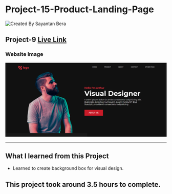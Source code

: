 # Project-15-Product-Landing-Page

![Created By Sayantan Bera](https://img.shields.io/badge/Created%20By-Sayantan%20Bera-blue)

## **Project-9** [Live Link](https://plant-landing-page-sayantan.netlify.app/)

### Website Image

![website img](./screenshots/project%2015.png)

---

## What I learned from this Project

- Learned to create background box for visual design.

## This project took around 3.5 hours to complete.
